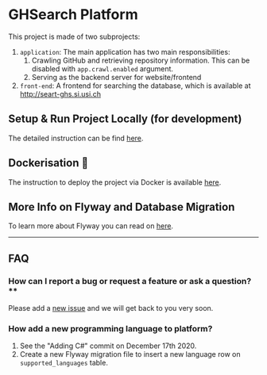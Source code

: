 
# GHSearch Platform

This project is made of two subprojects:
1. `application`: The main application has two main responsibilities:
    1. Crawling GitHub and retrieving repository information. This can be disabled with `app.crawl.enabled` argument.
    2. Serving as the backend server for website/frontend
2. `front-end`: A frontend for searching the database, which is available at http://seart-ghs.si.usi.ch

## Setup & Run Project Locally (for development)

The detailed instruction can be find [here](./README_SETUP.md).


## Dockerisation :whale:
The instruction to deploy the project via Docker is available [here](./README_DEPLOY.md).


## More Info on Flyway and Database Migration
To learn more about Flyway you can read on [here](./README_flyway.md).

---
## FAQ

### How can I report a bug or request a feature or ask a question?**
Please add a [new issue](https://github.com/seart-group/ghs/issues/) and we will get back to you very soon.

### How add a new programming language to platform?
  1. See the "Adding C#" commit on December 17th 2020.
  2. Create a new Flyway migration file to insert a new language row on `supported_languages` table.
   

